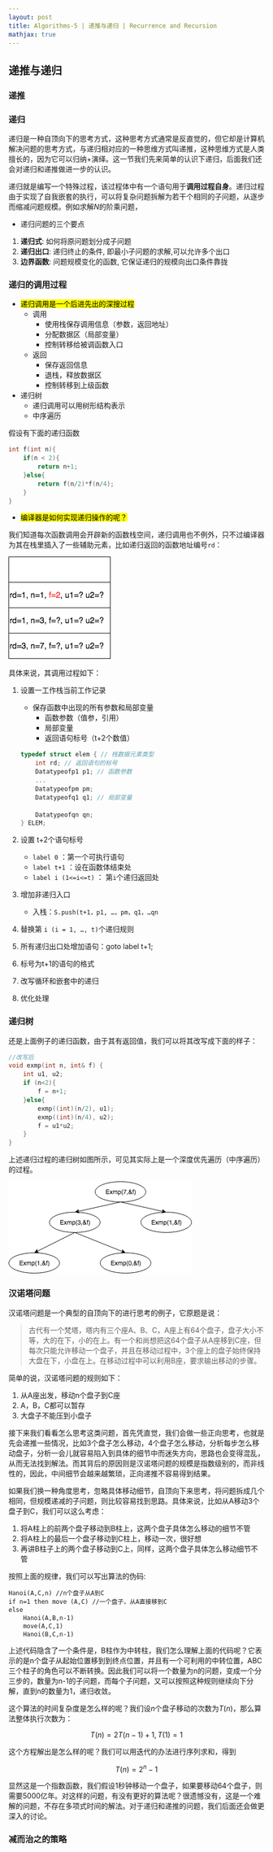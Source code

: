 ```yaml
---
layout: post
title: Algorithms-5 | 递推与递归 | Recurrence and Recursion
mathjax: true
---
```


## 递推与递归

### 递推

### 递归

递归是一种自顶向下的思考方式，这种思考方式通常是反直觉的，但它却是计算机解决问题的思考方式，与递归相对应的一种思维方式叫递推，这种思维方式是人类擅长的，因为它可以归纳+演绎。这一节我们先来简单的认识下递归，后面我们还会对递归和递推做进一步的认识。

递归就是编写一个特殊过程，该过程体中有一个语句用于**调用过程自身**。递归过程由于实现了自我嵌套的执行，可以将复杂问题拆解为若干个相同的子问题，从逐步而缩减问题规模。例如求解$N$的阶乘问题，

- 递归问题的三个要点

1. **递归式**: 如何将原问题划分成子问题
2. **递归出口**: 递归终止的条件, 即最小子问题的求解,可以允许多个出口
3. **边界函数**: 问题规模变化的函数, 它保证递归的规模向出口条件靠拢

### 递归的调用过程

- <mark>递归调用是一个后进先出的深搜过程</mark>
    - 调用
        - 使用栈保存调用信息（参数，返回地址）
        - 分配数据区（局部变量）
        - 控制转移给被调函数入口
    - 返回
        - 保存返回信息
        - 退栈，释放数据区
        - 控制转移到上级函数
- 递归树
    - 递归调用可以用树形结构表示
    - 中序遍历

假设有下面的递归函数

```cpp
int f(int n){
    if(n < 2){
        return n+1;
    }else{
        return f(n/2)*f(n/4);
    }
}
```
- <mark>编译器是如何实现递归操作的呢？</mark>

我们知道每次函数调用会开辟新的函数栈空间，递归调用也不例外，只不过编译器为其在栈里插入了一些辅助元素，比如递归返回的函数地址编号`rd`：

![](/assets/images/2015/02/stack1.png)

具体来说，其调用过程如下：

1. 设置一工作栈当前工作记录
    - 保存函数中出现的所有参数和局部变量
        - 函数参数（值参，引用）
        - 局部变量
        - 返回语句标号（t+2个数值）

    ```cpp
    typedef struct elem { // 栈数据元素类型
        int rd; // 返回语句的标号
        Datatypeofp1 p1; // 函数参数
        ...
        Datatypeofpm pm;
        Datatypeofq1 q1; // 局部变量

        Datatypeofqn qn;
    } ELEM;
    ```    
2. 设置 t+2个语句标号
    - `label 0` ：第一个可执行语句
    - `label t+1` ：设在函数体结束处
    - `label i (1<=i<=t)` ： 第`i`个递归返回处
3. 增加非递归入口
    - 入栈：`S.push(t+1，p1, …，pm，q1，…qn`
4. 替换第 `i (i = 1, …, t)`个递归规则
5. 所有递归出口处增加语句：goto label t+1;
6. 标号为t+1的语句的格式
7. 改写循环和嵌套中的递归
8. 优化处理

### 递归树

还是上面例子的递归函数，由于其有返回值，我们可以将其改写成下面的样子：

```cpp
//改写后    
void exmp(int n, int& f) {
    int u1, u2;
    if (n<2){
        f = n+1;
    }else{
        exmp((int)(n/2), u1);
        exmp((int)(n/4), u2);
        f = u1*u2;
    }
}
```
    
上述递归过程的递归树如图所示，可见其实际上是一个深度优先遍历（中序遍历）的过程。

![](/assets/images/2015/02/tree1.png)


### 汉诺塔问题

汉诺塔问题是一个典型的自顶向下的进行思考的例子，它原题是说：

> 古代有一个梵塔，塔内有三个座A、B、C，A座上有64个盘子，盘子大小不等，大的在下，小的在上。有一个和尚想把这64个盘子从A座移到C座，但每次只能允许移动一个盘子，并且在移动过程中，3个座上的盘子始终保持大盘在下，小盘在上。在移动过程中可以利用B座，要求输出移动的步骤。

简单的说，汉诺塔问题的规则如下：

1. 从A座出发，移动n个盘子到C座
2. A，B，C都可以暂存
3. 大盘子不能压到小盘子

接下来我们看看怎么思考这类问题，首先凭直觉，我们会做一些正向思考，也就是先会递推一些情况，比如3个盘子怎么移动，4个盘子怎么移动，分析每步怎么移动盘子，分析一会儿就容易陷入到具体的细节中而迷失方向，思路也会变得混乱，从而无法找到解法。而其背后的原因则是汉诺塔问题的规模是指数级别的，而非线性的，因此，中间细节会越来越繁琐，正向递推不容易得到结果。

如果我们换一种角度思考，忽略具体移动细节，自顶向下来思考，将问题拆成几个相同，但规模递减的子问题，则比较容易找到思路。具体来说，比如从A移动3个盘子到C，我们可以这么考虑：

1. 将A柱上的前两个盘子移动到B柱上，这两个盘子具体怎么移动的细节不管
2. 将A柱上的最后一个盘子移动到C柱上，移动一次，很好想
3. 再讲B柱子上的两个盘子移动到C上，同样，这两个盘子具体怎么移动细节不管

按照上面的规律，我们可以写出算法的伪码:

```
Hanoi(A,C,n) //n个盘子从A到C
if n=1 then move (A,C) //一个盘子，从A直接移到C
else
    Hanoi(A,B,n-1) 
    move(A,C,1)
    Hanoi(B,C,n-1)
```

上述代码隐含了一个条件是，B柱作为中转柱，我们怎么理解上面的代码呢？它表示的是n个盘子从起始位置移到到终点位置，并且有一个可利用的中转位置，ABC三个柱子的角色可以不断转换。因此我们可以将一个数量为n的问题，变成一个分三步的，数量为n-1的子问题，而每个子问题，又可以按照这种规则继续向下分解，直到n的数量为1，递归收敛。

这个算法的时间复杂度是怎么样的呢？我们设$n$个盘子移动的次数为$T(n)$，那么算法整体执行次数为：

$$
    T(n) = 2T(n-1)+1, T(1)=1 
$$

这个方程解出是怎么样的呢？我们可以用迭代的办法进行序列求和，得到

$$
    T(n) = 2^n-1
$$

显然这是一个指数函数，我们假设1秒钟移动一个盘子，如果要移动64个盘子，则需要5000亿年。对这样的问题，有没有更好的算法呢？很遗憾没有，这是一个难解的问题，不存在多项式时间的解法。对于递归和递推的问题，我们后面还会做更深入的讨论。




### 减而治之的策略

